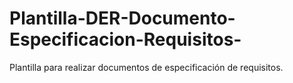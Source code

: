 # Plantilla-DER-Documento-Especificacion-Requisitos-
Plantilla para realizar documentos de especificación de requisitos.
